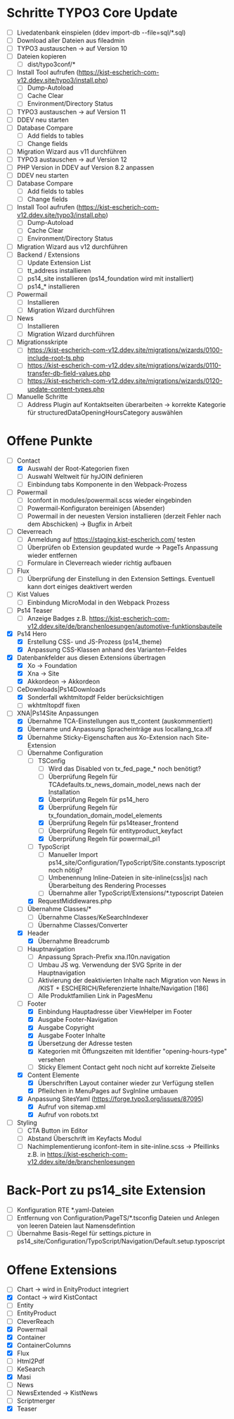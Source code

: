 # Schritte TYPO3 Core Update
- [ ] Livedatenbank einspielen (ddev import-db --file=sql/*.sql)
- [ ] Download aller Dateien aus fileadmin
- [ ] TYPO3 austauschen -> auf Version 10
- [ ] Dateien kopieren
  - [ ] dist/typo3conf/*
- [ ] Install Tool aufrufen (https://kist-escherich-com-v12.ddev.site/typo3/install.php)
  - [ ] Dump-Autoload
  - [ ] Cache Clear
  - [ ] Environment/Directory Status
- [ ] TYPO3 austauschen -> auf Version 11
- [ ] DDEV neu starten
- [ ] Database Compare
  - [ ] Add fields to tables
  - [ ] Change fields
- [ ] Migration Wizard aus v11 durchführen
- [ ] TYPO3 austauschen -> auf Version 12
- [ ] PHP Version in DDEV auf Version 8.2 anpassen
- [ ] DDEV neu starten
- [ ] Database Compare
  - [ ] Add fields to tables
  - [ ] Change fields
- [ ] Install Tool aufrufen (https://kist-escherich-com-v12.ddev.site/typo3/install.php)
  - [ ] Dump-Autoload
  - [ ] Cache Clear
  - [ ] Environment/Directory Status
- [ ] Migration Wizard aus v12 durchführen
- [ ] Backend / Extensions
  - [ ] Update Extension List
  - [ ] tt_address installieren
  - [ ] ps14_site installieren (ps14_foundation wird mit installiert)
  - [ ] ps14_* installieren
- [ ] Powermail
  - [ ] Installieren
  - [ ] Migration Wizard durchführen
- [ ] News
  - [ ] Installieren
  - [ ] Migration Wizard durchführen
- [ ] Migrationsskripte
  - [ ] https://kist-escherich-com-v12.ddev.site/migrations/wizards/0100-include-root-ts.php
  - [ ] https://kist-escherich-com-v12.ddev.site/migrations/wizards/0110-transfer-db-field-values.php
  - [ ] https://kist-escherich-com-v12.ddev.site/migrations/wizards/0120-update-content-types.php
- [ ] Manuelle Schritte
  - [ ] Address Plugin auf Kontaktseiten überarbeiten -> korrekte Kategorie für structuredDataOpeningHoursCategory auswählen

# Offene Punkte
- [ ] Contact
  - [x] Auswahl der Root-Kategorien fixen
  - [ ] Auswahl Weltweit für hyJOIN definieren
  - [ ] Einbindung tabs Komponente in den Webpack-Prozess
- [ ] Powermail
  - [ ] Iconfont in modules/powermail.scss wieder eingebinden
  - [ ] Powermail-Konfiguraton bereinigen (Absender)
  - [ ] Powermail in der neuesten Version installieren (derzeit Fehler nach dem Abschicken) -> Bugfix in Arbeit
- [ ] Cleverreach
  - [ ] Anmeldung auf https://staging.kist-escherich.com/ testen
  - [ ] Überprüfen ob Extension geupdated wurde -> PageTs Anpassung wieder entfernen
  - [ ] Formulare in Cleverreach wieder richtig aufbauen
- [ ] Flux
  - [ ] Überprüfung der Einstellung in den Extension Settings. Eventuell kann dort einiges deaktivert werden
- [ ] Kist Values
  - [ ] Einbindung MicroModal in den Webpack Prozess
- [ ] Ps14 Teaser
  - [ ] Anzeige Badges z.B. https://kist-escherich-com-v12.ddev.site/de/branchenloesungen/automotive-funktionsbauteile
- [x] Ps14 Hero
  - [x] Erstellung CSS- und JS-Prozess (ps14_theme)
  - [x] Anpassung CSS-Klassen anhand des Varianten-Feldes
- [x] Datenbankfelder aus diesen Extensions übertragen
  - [x] Xo -> Foundation
  - [x] Xna -> Site
  - [x] Akkordeon -> Akkordeon
- [ ] CeDownloads|Ps14Downloads
  - [x] Sonderfall wkhtmltopdf Felder berücksichtigen
  - [ ] wkhtmltopdf fixen
- [ ] XNA|Ps14Site Anpassungen
  - [x] Übernahme TCA-Einstellungen aus tt_content (auskommentiert)
  - [x] Übername und Anpassung Spracheinträge aus locallang_tca.xlf
  - [x] Übernahme Sticky-Eigenschaften aus Xo-Extension nach Site-Extension
  - [ ] Übernahme Configuration
    - [ ] TSConfig
      - [ ] Wird das Disabled von tx_fed_page_* noch benötigt?
      - [ ] Überprüfung Regeln für TCAdefaults.tx_news_domain_model_news nach der Installation
      - [x] Überprüfung Regeln für ps14_hero
      - [x] Überprüfung Regeln für tx_foundation_domain_model_elements
      - [x] Überprüfung Regeln für ps14teaser_frontend
      - [ ] Überprüfung Regeln für entityproduct_keyfact
      - [x] Überprüfung Regeln für powermail_pi1
    - [ ] TypoScript
      - [ ] Manueller Import ps14_site/Configuration/TypoScript/Site.constants.typoscript noch nötig?
      - [ ] Umbenennung Inline-Dateien in site-inline(css|js) nach Überarbeitung des Rendering Processes
      - [ ] Übernahme aller TypoScript/Extensions/*.typoscript Dateien
    - [x] RequestMiddlewares.php
  - [ ] Übernahme Classes/*
    - [ ] Übernahme Classes/KeSearchIndexer
    - [ ] Übernahme Classes/Converter
  - [x] Header
    - [x] Übernahme Breadcrumb
  - [ ] Hauptnavigation
    - [ ] Anpassung Sprach-Prefix xna.l10n.navigation
    - [ ] Umbau JS wg. Verwendung der SVG Sprite in der Hauptnavigation
    - [ ] Aktivierung der deaktivierten Inhalte nach Migration von News in /KIST + ESCHERICH/Referenzierte Inhalte/Navigation [186]
    - [ ] Alle Produktfamilien Link in PagesMenu
  - [ ] Footer
    - [x] Einbindung Hauptadresse über ViewHelper im Footer
    - [x] Ausgabe Footer-Navigation
    - [x] Ausgabe Copyright
    - [x] Ausgabe Footer Inhalte
    - [x] Übersetzung der Adresse testen
    - [x] Kategorien mit Öffungszeiten mit Identifier "opening-hours-type" versehen
    - [ ] Sticky Element Contact geht noch nicht auf korrekte Zielseite
  - [x] Content Elemente
    - [x] Überschriften Layout container wieder zur Verfügung stellen
    - [x] Pfleilchen in MenuPages auf SvgInline umbauen
  - [x] Anpassung SitesYaml (https://forge.typo3.org/issues/87095)
    - [x] Aufruf von sitemap.xml
    - [x] Aufruf von robots.txt
- [ ] Styling
  - [ ] CTA Button im Editor
  - [ ] Abstand Überschrift im Keyfacts Modul
  - [ ] Nachimplementierung iconfont-item in site-inline.scss -> Pfeillinks z.B. in https://kist-escherich-com-v12.ddev.site/de/branchenloesungen

# Back-Port zu ps14_site Extension
- [ ] Konfiguration RTE *.yaml-Dateien 
- [ ] Entfernung von Configuration/PageTS/*.tsconfig Dateien und Anlegen von leeren Dateien laut Namensdefintion
- [ ] Übernahme Basis-Regel für settings.picture in ps14_site/Configuration/TypoScript/Navigation/Default.setup.typoscript

# Offene Extensions
- [ ] Chart -> wird in EnityProduct integriert
- [x] Contact -> wird KistContact
- [ ] Entity
- [ ] EntityProduct
- [ ] CleverReach
- [x] Powermail
- [x] Container
- [x] ContainerColumns
- [x] Flux
- [ ] Html2Pdf
- [ ] KeSearch
- [x] Masi
- [ ] News
- [ ] NewsExtended -> KistNews
- [ ] Scriptmerger
- [x] Teaser